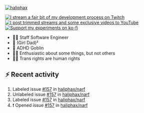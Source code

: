 [![haliphax](https://pbs.twimg.com/profile_banners/458808076/1545597092/1500x500)](https://haliphax.dev)

[![I stream a fair bit of my development process on Twitch](https://img.shields.io/twitch/status/haliphax?logo=twitch&style=for-the-badge)](https://twitch.tv/haliphax) &nbsp; [![I post trimmed streams and some exclusive videos to YouTube](https://img.shields.io/badge/youtube-watch-f00?logo=youtube&style=for-the-badge)](https://youtube.com/haliphaxyt) &nbsp; [![Support my experiments on ko-fi](https://img.shields.io/badge/kofi-support-ff5e5b?logo=ko-fi&style=for-the-badge)](https://ko-fi.com/haliphax)

- 👨‍💻 Staff Software Engineer
- 👶 (Girl Dad)²
- 👺 ADHD Goblin
- 🤷‍♂️ Enthusiastic about some things, but not others
- 🏳️‍⚧️ Trans rights are human rights

## ⚡ Recent activity

<!--START_SECTION:activity-->

1.  Labeled issue [#157](https://github.com/haliphax/narf/issues/157) in [haliphax/narf](https://github.com/haliphax/narf)
2.  Unlabeled issue [#157](https://github.com/haliphax/narf/issues/157) in [haliphax/narf](https://github.com/haliphax/narf)
3.  Labeled issue [#157](https://github.com/haliphax/narf/issues/157) in [haliphax/narf](https://github.com/haliphax/narf)
4. ❗ Opened issue [#157](https://github.com/haliphax/narf/issues/157) in [haliphax/narf](https://github.com/haliphax/narf)
<!--END_SECTION:activity-->

